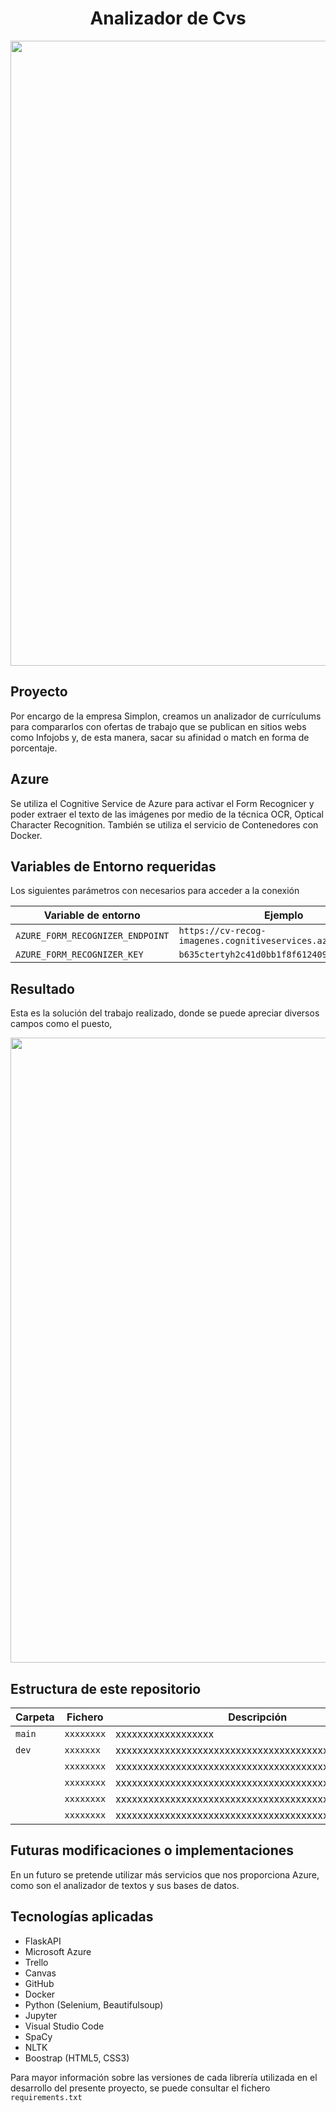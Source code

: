 <h1 align ="center"> Analizador de Cvs  </h1> 
<p align = "center">
<img src="https://user-images.githubusercontent.com/109460138/229610424-d0c0fc5d-8103-4f9c-931c-d0d222027f93.jpg" height=”300”       width=1000” style= "text-align: center"> 
</p>

## Proyecto 
Por encargo de la empresa Simplon, creamos un analizador de currículums para compararlos con ofertas de trabajo que se publican en sitios webs como Infojobs y, de esta manera, sacar su afinidad o match en forma de porcentaje. 

## Azure
Se utiliza el Cognitive Service de Azure para activar el Form Recognicer y poder extraer el texto de las imágenes por medio de la técnica OCR, Optical Character Recognition. También se utiliza el servicio de Contenedores con Docker. 

## Variables de Entorno requeridas
Los siguientes parámetros con necesarios para acceder a la conexión

| Variable de entorno              | Ejemplo                                                   |
|----------------------------------|-----------------------------------------------------------|
| `AZURE_FORM_RECOGNIZER_ENDPOINT` | `https://cv-recog-imagenes.cognitiveservices.azure.com`   | 
| `AZURE_FORM_RECOGNIZER_KEY`      | `b635ctertyh2c41d0bb1f8f612409fsdiifss7797`               | 

## Resultado
Esta es la solución del trabajo realizado, donde se puede apreciar diversos campos como el puesto, 
<p align = "center">
<img src="https://user-images.githubusercontent.com/109460138/229618274-61312145-1a4f-40ab-b4a6-a00ff321dbc1.png" height=”300”       width=1000” style= "text-align: center"> 
</p>

## Estructura de este repositorio

| Carpeta   | Fichero            | Descripción                                                       |
|-----------|--------------------|-------------------------------------------------------------------|
| `main`    | `xxxxxxxx`         | xxxxxxxxxxxxxxxxxx                                                |
| `dev`     | `xxxxxxx`          | xxxxxxxxxxxxxxxxxxxxxxxxxxxxxxxxxxxxxxxxxxxxxxxxxxxx              |
|           | `xxxxxxxx`         | xxxxxxxxxxxxxxxxxxxxxxxxxxxxxxxxxxxxxxxxxxxxxxxxxxxx              |
|           | `xxxxxxxx`         | xxxxxxxxxxxxxxxxxxxxxxxxxxxxxxxxxxxxxxxxxxxxxxxxxxxx              |
|           | `xxxxxxxx`         | xxxxxxxxxxxxxxxxxxxxxxxxxxxxxxxxxxxxxxxxxxxxxxxxxxxx              |           
|           | `xxxxxxxx`         | xxxxxxxxxxxxxxxxxxxxxxxxxxxxxxxxxxxxxxxxxxxxxxxxxxxx              |


## Futuras modificaciones o implementaciones
En un futuro se pretende utilizar más servicios que nos proporciona Azure, como son el analizador de textos y sus bases de datos. 

## Tecnologías aplicadas
- FlaskAPI
- Microsoft Azure
- Trello
- Canvas
- GitHub
- Docker
- Python (Selenium, Beautifulsoup)
- Jupyter
- Visual Studio Code
- SpaCy
- NLTK
- Boostrap (HTML5, CSS3)

Para mayor información sobre las versiones de cada librería utilizada en el desarrollo del presente proyecto, se puede consultar el fichero `requirements.txt`
